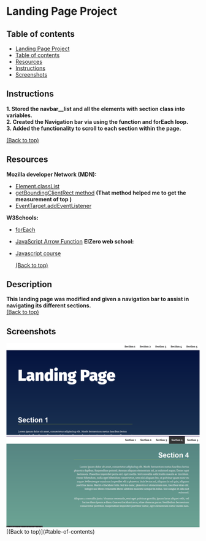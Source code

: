 # Landing Page Project

## Table of contents

- [Landing Page Project](#project-title)
- [Table of contents](#table-of-contents)
- [Resources](#resources)
- [Instructions](#Instructions)
- [Screenshots](#demo-preview)

## Instructions

**1. Stored the navbar\_\_list and all the elements with section class into variables.**<br>
**2. Created the Navigation bar via using the function and forEach loop.**<br>
**3. Added the functionality to scroll to each section within the page.**<br>

[(Back to top)](#table-of-contents)

## Resources

**Mozilla developer Network (MDN):**

- [Element.classList](https://developer.mozilla.org/en-US/docs/Web/API/Element/classList)
- [getBoundingClientRect method](https://developer.mozilla.org/en-US/docs/Web/API/Element/getBoundingClientRect) **(That method helped me to get the measurement of top )**
- [EventTarget.addEventListener](https://developer.mozilla.org/en-US/docs/Web/API/EventTarget/addEventListener)

**W3Schools:**

- [forEach](https://www.w3schools.com/jsref/jsref_foreach.asp)
- [JavaScript Arrow Function](https://www.w3schools.com/js/js_arrow_function.asp)
  **ElZero web school:**
- [Javascript course](https://youtube.com/playlist?list=PLDoPjvoNmBAx3kiplQR_oeDqLDBUDYwVv)

  [(Back to top)](#table-of-contents)

## Description

**This landing page was modified and given a navigation bar to assist in navigating its different sections.** <br>
[(Back to top)](#table-of-contents)

## Screenshots

<img src="/images/Screenshot(1).png" alt="A screenshot of the final result">
<img src="/images/Screenshot(2).png" alt="A screenshot of the final result">
<br>
[(Back to top)](#table-of-contents)
